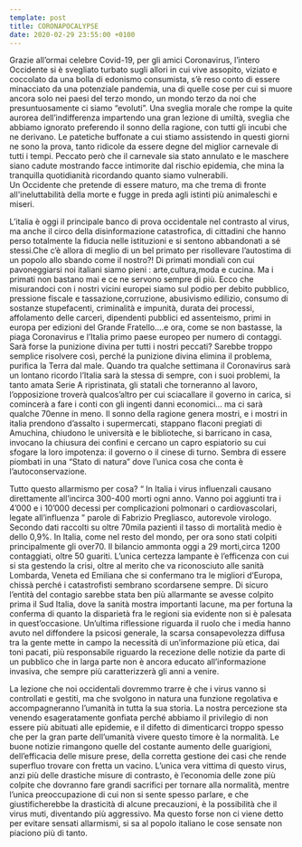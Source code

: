```yaml
---
template: post
title: CORONAPOCALYPSE
date: 2020-02-29 23:55:00 +0100
---
```

Grazie all’ormai celebre Covid-19, per gli amici Coronavirus, l’intero Occidente si è svegliato turbato sugli allori in cui vive assopito, viziato e coccolato da una bolla di edonismo consumista, s’è reso conto di essere  minacciato da una potenziale pandemia, una di quelle cose per cui si muore ancora solo nei paesi del terzo mondo, un mondo terzo da noi che presuntuosamente ci siamo “evoluti”. Una sveglia morale che rompe la quite aurorea dell’indifferenza impartendo una gran lezione di umiltà, sveglia che abbiamo ignorato preferendo il sonno della ragione, con tutti gli incubi che ne derivano. Le patetiche buffonate a cui stiamo assistendo in questi giorni ne sono la prova, tanto ridicole da essere degne del miglior carnevale di tutti i tempi. Peccato però che il carnevale sia stato annulato e le maschere siano cadute mostrando facce intimorite dal rischio epidemia, che mina la tranquilla quotidianità ricordando quanto siamo vulnerabili.                                                         
Un Occidente che pretende di essere maturo, ma che trema di fronte all'ineluttabilità della morte e fugge in preda agli istinti più animaleschi e miseri. 

L’italia è oggi il principale banco di prova occidentale nel contrasto al virus, ma anche il circo della disinformazione catastrofica, di cittadini che hanno perso totalmente la fiducia nelle istituzioni e si sentono abbandonati a sé stessi.Che c’è allora di meglio di un bel primato per risollevare l’autostima di un popolo allo sbando come il nostro?!
Di primati mondiali con cui pavoneggiarsi noi italiani siamo pieni : arte,cultura,moda e cucina. Ma i primati non bastano mai e ce ne servono sempre di più. Ecco che misurandoci con i nostri vicini europei siamo sul podio per debito pubblico, pressione fiscale e tassazione,corruzione, abusivismo edilizio, consumo di sostanze stupefacenti, criminalità e impunità, durata dei processi, affolamento delle carceri, dipendenti pubblici ed assenteismo, primi in europa per edizioni del Grande Fratello....e ora, come se non bastasse, la piaga Coronavirus e l’Italia primo paese europeo per numero di contaggi. Sarà forse la punizione divina per tutti i nostri peccati? Sarebbe troppo semplice risolvere così, perché la punizione divina elimina il problema, purifica la Terra dal male. Quando tra qualche settimana il Coronavirus sarà un lontano ricordo l’Italia sarà la stessa di sempre, con i suoi problemi, la tanto amata Serie A ripristinata, gli statali che torneranno al lavoro, l’opposizione troverà qualcos’altro per cui sciacallare il governo in carica, si comincerà a fare i conti con gli ingenti danni economici... ma ci sarà qualche 70enne in meno. 
Il sonno della ragione genera mostri, e i mostri in italia prendono d’assalto i supermercati, stappano flaconi pregiati di Amuchina, chiudono le università e le biblioteche, si barricano in casa, invocano la chiusura dei confini e cercano un capro espiatorio su cui sfogare la loro impotenza: il governo o il cinese di turno.  Sembra di essere piombati in una “Stato di natura” dove l’unica cosa che conta è l’autoconservazione.

Tutto questo allarmismo per cosa? “ In Italia i virus influenzali causano direttamente all’incirca 300-400 morti ogni anno. Vanno poi aggiunti tra i 4’000 e i 10’000 decessi per complicazioni polmonari o cardiovascolari, legate all’influenza ” parole di Fabrizio Pregliasco, autorevole virologo. Secondo dati raccolti su oltre 70mila pazienti il tasso di mortalità medio è dello 0,9%. In Italia, come nel resto del mondo, per ora sono stati colpiti principalmente gli over70. Il bilancio ammonta oggi a 29 morti,circa 1200 contaggiati, oltre 50 guariti. L’unica certezza lampante è l’efficenza con cui si sta gestendo la crisi, oltre al merito che va riconosciuto alle sanità Lombarda, Veneta ed  Emiliana che si confermano tra le migliori d’Europa, chissà perché i catastrofisti sembrano scordarsene sempre. Di sicuro l’entità del contagio sarebbe stata ben più allarmante se avesse colpito prima il Sud Italia, dove la sanità mostra importanti lacune, ma per fortuna la conferma di quanto la disparietà fra le regioni sia evidente non si è palesata in quest’occasione. 
Un’ultima riflessione riguarda il ruolo che i media hanno avuto nel diffondere la psicosi generale, la scarsa consapevolezza diffusa tra la gente mette in campo la necessità di un’informazione più etica, dai toni pacati, più responsabile riguardo la recezione delle notizie da parte di un pubblico che in larga parte non è ancora educato all’informazione invasiva, che sempre più caratterizzerà gli anni a venire.

La lezione che noi occidentali dovremmo trarre è che i virus vanno si controllati e gestiti, ma che svolgono in natura una funzione regolativa e accompagneranno l’umanità in tutta la sua storia. La nostra percezione sta venendo esageratamente gonfiata perché abbiamo il privilegio di non essere più abituati alle epidemie, e il difetto di dimenticarci troppo spesso che per la gran parte dell’umanità vivere questo timore è la normalità. Le buone notizie rimangono quelle del costante aumento delle guarigioni, dell’efficacia delle misure prese, della corretta gestione dei casi che rende superfluo trovare con fretta un vacino.                                          L’unica vera vittima di questo virus, anzi più delle drastiche misure di contrasto, è l’economia delle zone più colpite che dovranno fare grandi sacrifici per tornare alla normalità, mentre l’unica preoccupazione di cui non si sente spesso parlare, e che giustificherebbe la drasticità di alcune precauzioni, è la possibilità che il virus muti, diventando più aggressivo. Ma questo forse non ci viene detto per evitare sensati allarmismi, si sa al popolo italiano le cose sensate non piaciono più di tanto.

